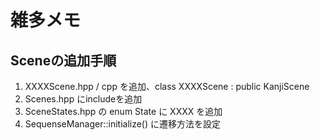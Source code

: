 
# 雑多メモ

## Sceneの追加手順

1. XXXXScene.hpp / cpp を追加、class XXXXScene : public KanjiScene
1. Scenes.hpp にincludeを追加
1. SceneStates.hpp の enum State に XXXX を追加
1. SequenseManager::initialize() に遷移方法を設定
